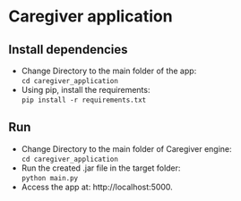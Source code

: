 # Caregiver application

## Install dependencies  
- Change Directory to the main folder of the app:  
	`cd caregiver_application`
- Using pip, install the requirements:  
	`pip install -r requirements.txt`
	
## Run  
- Change Directory to the main folder of Caregiver engine:  
	`cd caregiver_application`
- Run the created .jar file in the target folder:  
	`python main.py`  
- Access the app at: http://localhost:5000.